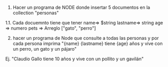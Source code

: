 1. Hacer un programa de NODE donde insertar 5 documentos en la collection "personas"

1.1. Cada docuemnto tiene que tener 
name=> $string
lastname=> string
age => numero
pets => Arreglo ["gato", "perro"]

2. hacer un programa de Node que consulte a todas las personas y por cada persona imprima
"{name} {lastname} tiene {age} años y vive con un perro, un gato y un pájaro"

Ej. "Claudio Gallo tiene 10 años y vive con un pollito y un gavilán"


